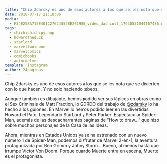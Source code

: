 ```yaml
---
title: "Chip Zdarsky es uno de esos autores a los que se les nota que se divierten con lo que hacen. Y no solo haciendo tebeos"
date: 2018-07-17 21:18:06
media: 
  - F34E258A715E401C276245528E2E198B_video_dashinit_17930531044167486.mp4
tags: 
  - chichichichipychop
  - howardtheduck
  - starlord
  - marveltwoinone
  - marvelcomics
  - comicbooks
  - autordelmes
template: instagram
author: 24paginas
---
```


Chip Zdarsky es uno de esos autores a los que se les nota que se divierten con lo que hacen. Y no solo haciendo tebeos.


Aunque también es dibujante, hemos podido ver sus lápices en obras como el Sex Criminals de Matt Fraction, lo GORDO del trabajo de [@zdarsky](https://instagram.com/zdarsky) lo ha hecho a los guiones. En Marvel lo hemos podido leer en las divertidas Howard el Pato, Legendario StarLord y Peter Parker: Espectacular Spider-Man, además de las descacharrantes páginas de “How to draw...” que hizo sobre muchos personajes de la Casa de las Ideas.


Ahora, mientras en Estados Unidos ya se ha estrenado con un nuevo número 1 de Spider-Man, podemos disfrutar de Marvel 2-en-1, la aventura protagonizada por Ben Grimm y Johny Storm... Bueno, al menos hasta que irrumpe Victor Von Doom. Porque cuando Muerte entra en escena, Muerte es el protagonista.
